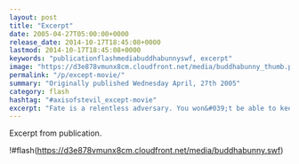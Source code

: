 ```yaml
---
layout: post
title: "Excerpt"
date: 2005-04-27T05:00:00+0000
release_date: 2014-10-17T18:45:08+0000
lastmod: 2014-10-17T18:45:08+0000
keywords: "publicationflashmediabuddhabunnyswf, excerpt"
image: "https://d3e878vmunx8cm.cloudfront.net/media/buddhabunny_thumb.png"
permalink: "/p/except-movie/"
summary: "Originally published Wednesday April, 27th 2005"
category: flash
hashtag: "#axisofstevil_except-movie"
excerpt: "Fate is a relentless adversary. You won&#039;t be able to keep up with its assualt. How can you fight what doesn&#039;t exist yet?"
---
```


Excerpt from publication.

!#flash(https://d3e878vmunx8cm.cloudfront.net/media/buddhabunny.swf)
